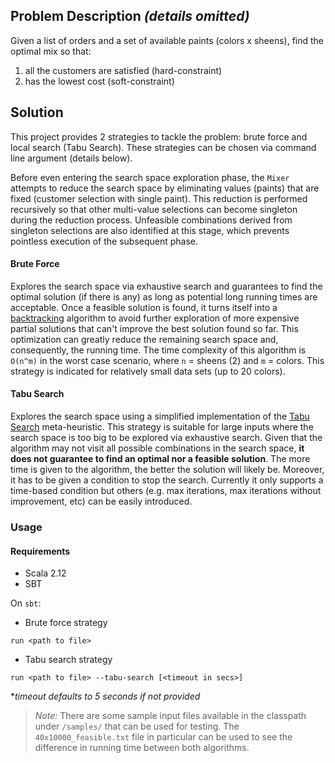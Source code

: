 Problem Description *(details omitted)*
---------------------------------------
Given a list of orders and a set of available paints (colors x sheens), find the optimal mix so that:
1. all the customers are satisfied (hard-constraint)
2. has the lowest cost (soft-constraint)


Solution
--------
This project provides 2 strategies to tackle the problem: brute force and local search (Tabu Search).
These strategies can be chosen via command line argument (details below).

Before even entering the search space exploration phase, the `Mixer` attempts to reduce the search space by eliminating
values (paints) that are fixed (customer selection with single paint). This reduction is performed recursively so that
other multi-value selections can become singleton during the reduction process. Unfeasible combinations derived from
singleton selections are also identified at this stage, which prevents pointless execution of the subsequent phase.  

#### Brute Force
Explores the search space via exhaustive search and guarantees to find the optimal solution (if there is any) as long
as potential long running times are acceptable. Once a feasible solution is found, it turns itself into a 
[backtracking](https://en.wikipedia.org/wiki/Backtracking) algorithm to avoid further exploration of more expensive 
partial solutions that can't improve the best solution found so far. This optimization can greatly reduce the remaining
search space and, consequently, the running time.
The time complexity of this algorithm is `O(n^m)` in the worst case scenario, where `n` = sheens (2) and `m` = colors. 
This strategy is indicated for relatively small data sets (up to 20 colors). 

#### Tabu Search
Explores the search space using a simplified implementation of the [Tabu Search](https://en.wikipedia.org/wiki/Tabu_search)
meta-heuristic. This strategy is suitable for large inputs where the search space is too big to be explored via exhaustive
search. Given that the algorithm may not visit all possible combinations in the search space, **it does not guarantee to find 
an optimal nor a feasible solution**. The more time is given to the algorithm, the better the solution will likely be.
Moreover, it has to be given a condition to stop the search. Currently it only supports a time-based condition but others
(e.g. max iterations, max iterations without improvement, etc) can be easily introduced. 

### Usage
#### Requirements
- Scala 2.12
- SBT

On `sbt`:

* Brute force strategy
```
run <path to file>
```

* Tabu search strategy
```
run <path to file> --tabu-search [<timeout in secs>]
```
**timeout defaults to 5 seconds if not provided*

>*Note:* There are some sample input files available in the classpath under `/samples/` that can be used for testing.
The `40x10000_feasible.txt` file in particular can be used to see the difference in running time between both algorithms.
 
